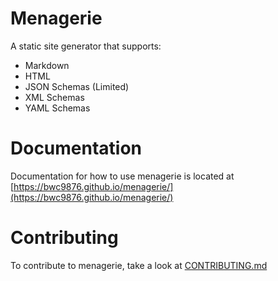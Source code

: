 # Menagerie

A static site generator that supports:

- Markdown
- HTML
- JSON Schemas (Limited)
- XML Schemas
- YAML Schemas

# Documentation

Documentation for how to use menagerie is located at [https://bwc9876.github.io/menagerie/](https://bwc9876.github.io/menagerie/)


# Contributing 

To contribute to menagerie, take a look at [CONTRIBUTING.md](https://github.com/Bwc9876/menagerie/blob/master/CONTRIBUTING.md)
